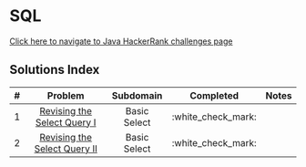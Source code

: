 # SQL

[Click here to navigate to Java HackerRank challenges page](https://www.hackerrank.com/domains/sql)

## Solutions Index <a href="solutions-index" id="solutions-index"></a>

|  #  |                                                                Problem                                                               |   Subdomain  |       Completed      | Notes |
| :-: | :----------------------------------------------------------------------------------------------------------------------------------: | :----------: | :------------------: | :---: |
|  1  |  [Revising the Select Query I](https://andremarinho.gitbook.io/cpc/programming-problems/hackerrank/sql/revising-the-select-query-i)  | Basic Select | :white\_check\_mark: |       |
|  2  | [Revising the Select Query II](https://andremarinho.gitbook.io/cpc/programming-problems/hackerrank/sql/revising-the-select-query-ii) | Basic Select | :white\_check\_mark: |       |
